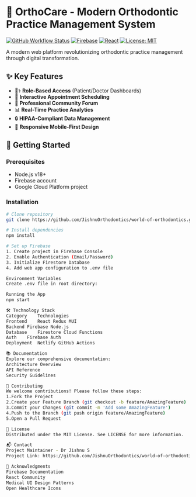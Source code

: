 # 🦷 OrthoCare - Modern Orthodontic Practice Management System

[![GitHub Workflow Status](https://img.shields.io/github/actions/workflow/status/yourusername/ortho-website/main.yml)](https://github.com/yourusername/ortho-website/actions)
[![Firebase](https://img.shields.io/badge/Firebase-FFCA28?logo=firebase&logoColor=black)](https://firebase.google.com)
[![React](https://img.shields.io/badge/React-61DAFB?logo=react&logoColor=black)](https://reactjs.org)
[![License: MIT](https://img.shields.io/badge/License-MIT-yellow.svg)](https://opensource.org/licenses/MIT)

A modern web platform revolutionizing orthodontic practice management through digital transformation.

## ✨ Key Features
- 🧑⚕️ **Role-Based Access** (Patient/Doctor Dashboards)
- 📅 **Interactive Appointment Scheduling**
- 💬 **Professional Community Forum**
- 📊 **Real-Time Practice Analytics**
- 🔒 **HIPAA-Compliant Data Management**
- 📱 **Responsive Mobile-First Design**

## 🚀 Getting Started

### Prerequisites
- Node.js v18+
- Firebase account
- Google Cloud Platform project

### Installation
```bash
# Clone repository
git clone https://github.com/JishnuOrthodontics/world-of-orthodontics.git

# Install dependencies
npm install

# Set up Firebase
1. Create project in Firebase Console
2. Enable Authentication (Email/Password)
3. Initialize Firestore Database
4. Add web app configuration to .env file

Environment Variables
Create .env file in root directory:

Running the App
npm start

🛠️ Technology Stack
Category	Technologies
Frontend	React Redux MUI
Backend	Firebase Node.js
Database	Firestore Cloud Functions
Auth	Firebase Auth
Deployment	Netlify GitHub Actions

📚 Documentation
Explore our comprehensive documentation:
Architecture Overview
API Reference
Security Guidelines

🤝 Contributing
We welcome contributions! Please follow these steps:
1.Fork the Project
2.Create your Feature Branch (git checkout -b feature/AmazingFeature)
3.Commit your Changes (git commit -m 'Add some AmazingFeature')
4.Push to the Branch (git push origin feature/AmazingFeature)
5.Open a Pull Request

📄 License
Distributed under the MIT License. See LICENSE for more information.

📬 Contact
Project Maintainer - Dr Jishnu S
Project Link: https://github.com/JishnuOrthodontics/world-of-orthodontics.git

🙏 Acknowledgments
Firebase Documentation
React Community
Medical UI Design Patterns
Open Healthcare Icons